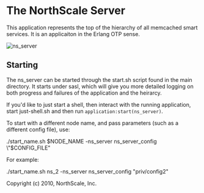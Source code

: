 # The NorthScale Server

This application represents the top of the hierarchy of all memcached
smart services.  It is an applicaiton in the Erlang OTP sense.

![ns_server](https://github.com/northscale/ns_server/raw/master/doc/images/ns_server.png)

## Starting

The ns_server can be started through the start.sh script found in the
main directory.  It starts under sasl, which will give you more
detailed logging on both progress and failures of the application and
the heirarcy.

If you'd like to just start a shell, then interact with the running
application, start just-shell.sh and then run
`application:start(ns_server)`.

To start with a different node name, and pass parameters (such as a different config file), use:

  ./start_name.sh $NODE_NAME -ns_server ns_server_config \"$CONFIG_FILE\"

For example:

  ./start_name.sh ns_2 -ns_server ns_server_config \"priv/config2\"

Copyright (c) 2010, NorthScale, Inc.
